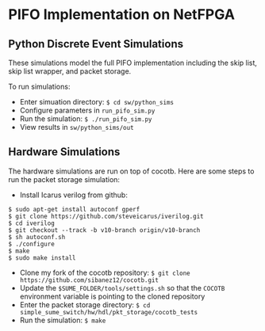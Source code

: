 
PIFO Implementation on NetFPGA
==============================

Python Discrete Event Simulations
----------------------------------

These simulations model the full PIFO implementation including the skip list,
skip list wrapper, and packet storage.

To run simulations:

* Enter simuation directory: `$ cd sw/python_sims`
* Configure parameters in `run_pifo_sim.py`
* Run the simulation: `$ ./run_pifo_sim.py`
* View results in `sw/python_sims/out`

Hardware Simulations
--------------------

The hardware simulations are run on top of cocotb. Here are some steps to run the packet storage simulation:

* Install Icarus verilog from github:
```
$ sudo apt-get install autoconf gperf
$ git clone https://github.com/steveicarus/iverilog.git
$ cd iverilog
$ git checkout --track -b v10-branch origin/v10-branch
$ sh autoconf.sh
$ ./configure
$ make
$ sudo make install
```

* Clone my fork of the cocotb repository: `$ git clone https://github.com/sibanez12/cocotb.git`
* Update the `$SUME_FOLDER/tools/settings.sh` so that the `COCOTB` environment variable is pointing to the cloned repository
* Enter the packet storage directory: `$ cd simple_sume_switch/hw/hdl/pkt_storage/cocotb_tests`
* Run the simulation: `$ make`



